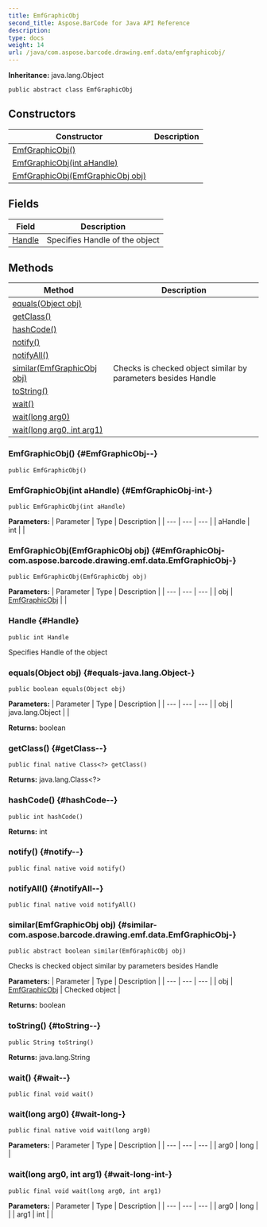 ```yaml
---
title: EmfGraphicObj
second_title: Aspose.BarCode for Java API Reference
description: 
type: docs
weight: 14
url: /java/com.aspose.barcode.drawing.emf.data/emfgraphicobj/
---
```

**Inheritance:**
java.lang.Object
```
public abstract class EmfGraphicObj
```
## Constructors

| Constructor | Description |
| --- | --- |
| [EmfGraphicObj()](#EmfGraphicObj--) |  |
| [EmfGraphicObj(int aHandle)](#EmfGraphicObj-int-) |  |
| [EmfGraphicObj(EmfGraphicObj obj)](#EmfGraphicObj-com.aspose.barcode.drawing.emf.data.EmfGraphicObj-) |  |
## Fields

| Field | Description |
| --- | --- |
| [Handle](#Handle) | Specifies Handle of the object |
## Methods

| Method | Description |
| --- | --- |
| [equals(Object obj)](#equals-java.lang.Object-) |  |
| [getClass()](#getClass--) |  |
| [hashCode()](#hashCode--) |  |
| [notify()](#notify--) |  |
| [notifyAll()](#notifyAll--) |  |
| [similar(EmfGraphicObj obj)](#similar-com.aspose.barcode.drawing.emf.data.EmfGraphicObj-) | Checks is checked object similar by parameters besides Handle |
| [toString()](#toString--) |  |
| [wait()](#wait--) |  |
| [wait(long arg0)](#wait-long-) |  |
| [wait(long arg0, int arg1)](#wait-long-int-) |  |
### EmfGraphicObj() {#EmfGraphicObj--}
```
public EmfGraphicObj()
```


### EmfGraphicObj(int aHandle) {#EmfGraphicObj-int-}
```
public EmfGraphicObj(int aHandle)
```


**Parameters:**
| Parameter | Type | Description |
| --- | --- | --- |
| aHandle | int |  |

### EmfGraphicObj(EmfGraphicObj obj) {#EmfGraphicObj-com.aspose.barcode.drawing.emf.data.EmfGraphicObj-}
```
public EmfGraphicObj(EmfGraphicObj obj)
```


**Parameters:**
| Parameter | Type | Description |
| --- | --- | --- |
| obj | [EmfGraphicObj](../../com.aspose.barcode.drawing.emf.data/emfgraphicobj) |  |

### Handle {#Handle}
```
public int Handle
```


Specifies Handle of the object

### equals(Object obj) {#equals-java.lang.Object-}
```
public boolean equals(Object obj)
```




**Parameters:**
| Parameter | Type | Description |
| --- | --- | --- |
| obj | java.lang.Object |  |

**Returns:**
boolean
### getClass() {#getClass--}
```
public final native Class<?> getClass()
```




**Returns:**
java.lang.Class<?>
### hashCode() {#hashCode--}
```
public int hashCode()
```




**Returns:**
int
### notify() {#notify--}
```
public final native void notify()
```




### notifyAll() {#notifyAll--}
```
public final native void notifyAll()
```




### similar(EmfGraphicObj obj) {#similar-com.aspose.barcode.drawing.emf.data.EmfGraphicObj-}
```
public abstract boolean similar(EmfGraphicObj obj)
```


Checks is checked object similar by parameters besides Handle

**Parameters:**
| Parameter | Type | Description |
| --- | --- | --- |
| obj | [EmfGraphicObj](../../com.aspose.barcode.drawing.emf.data/emfgraphicobj) | Checked object |

**Returns:**
boolean
### toString() {#toString--}
```
public String toString()
```




**Returns:**
java.lang.String
### wait() {#wait--}
```
public final void wait()
```




### wait(long arg0) {#wait-long-}
```
public final native void wait(long arg0)
```




**Parameters:**
| Parameter | Type | Description |
| --- | --- | --- |
| arg0 | long |  |

### wait(long arg0, int arg1) {#wait-long-int-}
```
public final void wait(long arg0, int arg1)
```




**Parameters:**
| Parameter | Type | Description |
| --- | --- | --- |
| arg0 | long |  |
| arg1 | int |  |

